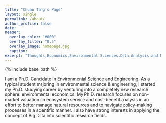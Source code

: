 ```yaml
---
title: "Chuan Tang's Page"
layout: single
permalink: /about/
author_profile: false
date: 
header:
  overlay_color: "#000"
  overlay_filter: "0.5"
  overlay_image: homepage.jpg
  caption: 
excerpt: "Thoughts,Economics,Environmental Sciences,Data Analysis and More"
---
```

{% include base_path %}

I am a Ph.D. Candidate in Environmental Science and Engineering. As a typical student majoring in environmental science & engineering, I started my Ph.D. studying career by venturing into a completely new research sphere: environmental economics. My Ph.D. research focuses on non-market valuation on ecosystem service and cost-benefit analysis in an effort to better manage natural resources and to navigate policy-making processes in a scientific manner. I also have strong interests in applying the concept of Big Data into scientific research fields.



